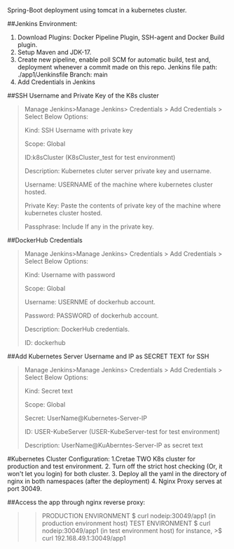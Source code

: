 Spring-Boot deployment using tomcat in a kubernetes cluster. 

##Jenkins Environment:
1. Download Plugins: Docker Pipeline Plugin, SSH-agent and Docker Build plugin.
2. Setup Maven and JDK-17.
3. Create new pipeline, enable poll SCM for automatic build, test and, deployment whenever a commit made on this repo.
   Jenkins file path: ./app1/Jenkinsfile
   Branch: main
4. Add Credentials in Jenkins

##SSH Username and Private Key of the K8s cluster 
>Manage Jenkins>Manage Jenkins> Credentials > Add Credentials > Select Below Options:
>
>Kind: SSH Username with private key
>
>Scope: Global
> 
>ID:k8sCluster (K8sCluster_test for test environment)
> 
>Description: Kubernetes cluter server private key and username.
>
>Username: USERNAME of the machine where kubernetes cluster hosted.
>
>Private Key: Paste the contents of private key of the machine where kubernetes cluster hosted.
>
>Passphrase: Include If any in the private key.

##DockerHub Credentials
>Manage Jenkins>Manage Jenkins> Credentials > Add Credentials > Select Below Options:
>
>Kind: Username with password
>
>Scope: Global
>
>Username: USERNME of dockerhub account.
>
>Password: PASSWORD of dockerhub account.
>
>Description: DockerHub credentials.
>
>ID: dockerhub

##Add Kubernetes Server Username and IP as SECRET TEXT for SSH
>Manage Jenkins>Manage Jenkins> Credentials > Add Credentials > Select Below Options:
>
>Kind: Secret text
>
>Scope: Global
>
>Secret: UserName@Kubernetes-Server-IP 
>
>ID: USER-KubeServer (USER-KubeServer-test for test environment)
>
>Description: UserName@KuAberntes-Server-IP as secret text

#Kubernetes Cluster Configuration:
1.Cretae TWO K8s cluster for production and test environment.
2. Turn off the strict host checking (Or, it won't let you login) for both cluster.
3. Deploy all the  yaml in the directory of nginx in both namespaces (after the deployment)
4. Nginx Proxy serves at port 30049.

##Access the app through nginx reverse proxy:
>>PRODUCTION ENVIRONMENT
>$ curl nodeip:30049/app1 (in production environment host)
>>TEST ENVIRONMENT
>$ curl nodeip:30049/app1 (in test environment host)
for instance, >$ curl 192.168.49.1:30049/app1
